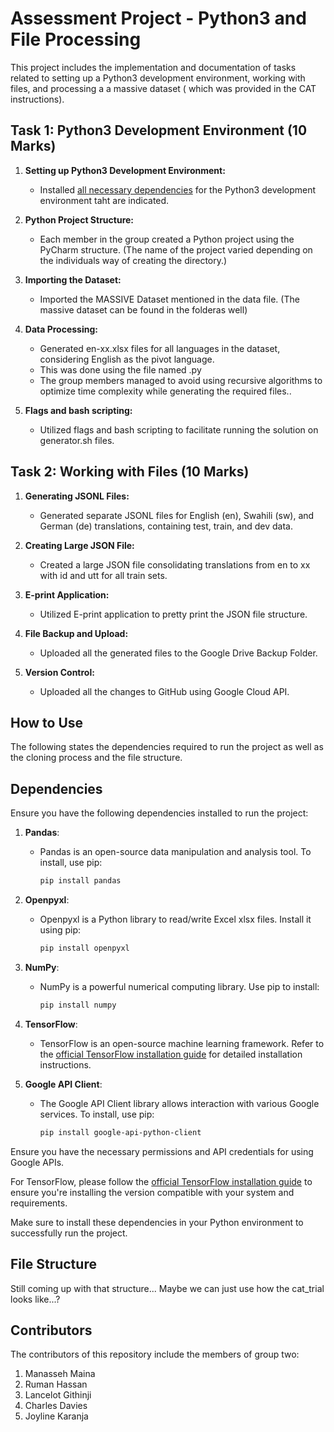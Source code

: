 # Assessment Project - Python3 and File Processing

This project includes the implementation and documentation of tasks related to setting up a Python3 development environment, working with files, and processing a a massive dataset ( which was provided in the CAT instructions).

## Task 1: Python3 Development Environment (10 Marks)

1. **Setting up Python3 Development Environment:**
   - Installed [all necessary dependencies](#dependencies) for the Python3 development environment taht are indicated.


2. **Python Project Structure:**
   - Each member in the group created a Python project using the PyCharm structure. (The name of the project varied depending on the individuals way of creating the directory.)

3. **Importing the Dataset:**
   - Imported the MASSIVE Dataset mentioned in the data file. (The massive dataset can be found in the folderas well)

4. **Data Processing:**
   - Generated en-xx.xlsx files for all languages in the dataset, considering English as the pivot language.
   - This was done using the file named .py 
   - The group members managed to avoid using recursive algorithms to optimize time complexity while generating the required files..

5. **Flags and bash scripting:**
   - Utilized flags and bash scripting to facilitate running the solution on generator.sh files.

## Task 2: Working with Files (10 Marks)

1. **Generating JSONL Files:**
   - Generated separate JSONL files for English (en), Swahili (sw), and German (de) translations, containing test, train, and dev data.

2. **Creating Large JSON File:**
   - Created a large JSON file consolidating translations from en to xx with id and utt for all train sets.

3. **E-print Application:**
   - Utilized E-print application to pretty print the JSON file structure.

4. **File Backup and Upload:**
   - Uploaded all the generated files to the Google Drive Backup Folder.

5. **Version Control:**
   - Uploaded all the changes to GitHub using Google Cloud API.

## How to Use

The following states the dependencies required to run the project as well as the cloning process and the file structure.

## Dependencies

Ensure you have the following dependencies installed to run the project:

1. **Pandas**:
   - Pandas is an open-source data manipulation and analysis tool. To install, use pip:
     ```bash
     pip install pandas
     ```

2. **Openpyxl**:
   - Openpyxl is a Python library to read/write Excel xlsx files. Install it using pip:
     ```bash
     pip install openpyxl
     ```

3. **NumPy**:
   - NumPy is a powerful numerical computing library. Use pip to install:
     ```bash
     pip install numpy
     ```

4. **TensorFlow**:
   - TensorFlow is an open-source machine learning framework. Refer to the [official TensorFlow installation guide](https://www.tensorflow.org/install) for detailed installation instructions.

5. **Google API Client**:
   - The Google API Client library allows interaction with various Google services. To install, use pip:
     ```bash
     pip install google-api-python-client
     ```

Ensure you have the necessary permissions and API credentials for using Google APIs.

For TensorFlow, please follow the [official TensorFlow installation guide](https://www.tensorflow.org/install) to ensure you're installing the version compatible with your system and requirements.

Make sure to install these dependencies in your Python environment to successfully run the project.

## File Structure

Still coming up with that structure... Maybe we can just use how the cat_trial looks like...?

## Contributors

The contributors of this repository include the members of group two:
1. Manasseh Maina
2. Ruman Hassan
3. Lancelot Githinji
4. Charles Davies
5. Joyline Karanja

